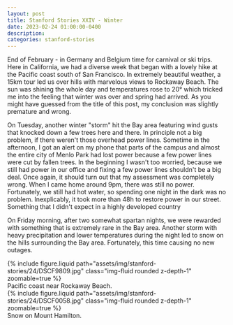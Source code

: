 ```yaml
---
layout: post
title: Stanford Stories XXIV - Winter
date: 2023-02-24 01:00:00-0400
description:
categories: stanford-stories
---
```


End of February - in Germany and Belgium time for carnival or ski trips.
Here in California, we had a diverse week that began with a lovely hike
at the Pacific coast south of San Francisco.
In extremely beautiful weather, a 15km tour led us over hills with marvelous
views to Rockaway Beach.
The sun was shining the whole day and temperatures rose to 20° which tricked
me into the feeling that winter was over and spring had arrived.
As you might have guessed from the title of this post, my conclusion was
slightly premature and wrong.

On Tuesday, another winter "storm" hit the Bay area featuring wind gusts
that knocked down a few trees here and there.
In principle not a big problem, if there weren't those overhead power lines.
Sometime in the afternoon, I got an alert on my phone that parts of the campus
and almost the entire city of Menlo Park had lost power because a few power lines
were cut by fallen trees.
In the beginning I wasn't too worried, because we still had power in our office
and fixing a few power lines shouldn't be a big deal.
Once again, it should turn out that my assessment was completely wrong.
When I came home around 9pm, there was still no power.
Fortunately, we still had hot water, so spending one night in the dark
was no problem.
Inexplicably, it took more than 48h to restore power in our street.
Something that I didn't expect in a highly developed country

On Friday morning, after two somewhat spartan nights,
we were rewarded with something that is extremely rare in the Bay area.
Another storm with heavy precipitation and lower temperatures during
the night led to snow on the hills surrounding the Bay area.
Fortunately, this time causing no new outages.

<div class="row mt-3">
    <div class="col-sm mt-3 mt-md-0">
        {% include figure.liquid path="assets/img/stanford-stories/24/DSCF9809.jpg" class="img-fluid rounded z-depth-1" zoomable=true %}
    </div>
</div>
<div class="caption">
    Pacific coast near Rockaway Beach.
</div>

<div class="row mt-3">
    <div class="col-sm mt-3 mt-md-0">
        {% include figure.liquid path="assets/img/stanford-stories/24/DSCF0058.jpg" class="img-fluid rounded z-depth-1" zoomable=true %}
    </div>
</div>
<div class="caption">
    Snow on Mount Hamilton.
</div>

